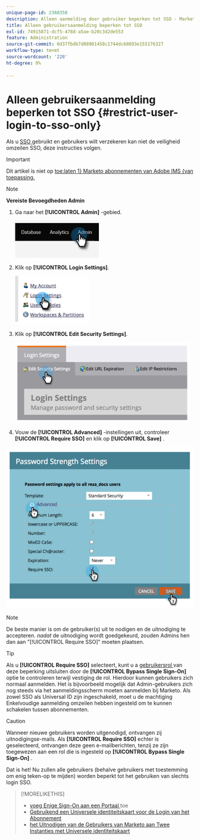 ```yaml
---
unique-page-id: 2360358
description: Alleen aanmelding door gebruiker beperken tot SSO - Marketo Docs - Productdocumentatie
title: Alleen gebruikersaanmelding beperken tot SSO
exl-id: 74915871-dcf5-478d-a5ae-b20c3d2de553
feature: Administration
source-git-commit: 0d37fbdb7d08901458c1744dc68893e155176327
workflow-type: tm+mt
source-wordcount: '228'
ht-degree: 0%

---
```


# Alleen gebruikersaanmelding beperken tot SSO {#restrict-user-login-to-sso-only}

Als u [ SSO ](/help/marketo/product-docs/administration/additional-integrations/add-single-sign-on-to-a-portal.md) gebruikt en gebruikers wilt verzekeren kan niet de veiligheid omzeilen SSO, deze instructies volgen.

>[!IMPORTANT]
>
>Dit artikel is niet op [ toe:laten 1&rbrace; Marketo abonnementen van Adobe IMS &lbrace;van toepassing.](/help/marketo/product-docs/administration/marketo-with-adobe-identity/adobe-identity-management-overview.md)

>[!NOTE]
>
>**Vereiste Bevoegdheden Admin**

1. Ga naar het **[!UICONTROL Admin]** -gebied.

   ![](assets/restrict-user-login-to-sso-only-1.png)

1. Klik op **[!UICONTROL Login Settings]**.

   ![](assets/restrict-user-login-to-sso-only-2.png)

1. Klik op **[!UICONTROL Edit Security Settings]**.

   ![](assets/restrict-user-login-to-sso-only-3.png)

1. Vouw de **[!UICONTROL Advanced]** -instellingen uit, controleer **[!UICONTROL Require SSO]** en klik op **[!UICONTROL Save]** .

![](assets/restrict-user-login-to-sso-only-4.png)

>[!NOTE]
>
>De beste manier is om de gebruiker(s) uit te nodigen en de uitnodiging te accepteren. _nadat_ de uitnodiging wordt goedgekeurd, zouden Admins hen dan aan &quot;[!UICONTROL Require SSO]&quot; moeten plaatsen.

>[!TIP]
>
>Als u **[!UICONTROL Require SSO]** selecteert, kunt u a [ gebruikersrol ](/help/marketo/product-docs/administration/users-and-roles/create-delete-edit-and-change-a-user-role.md) van deze beperking uitsluiten door de **[!UICONTROL Bypass Single Sign-On]** optie te controleren terwijl vestiging de rol. Hierdoor kunnen gebruikers zich normaal aanmelden. Het is bijvoorbeeld mogelijk dat Admin-gebruikers zich nog steeds via het aanmeldingsscherm moeten aanmelden bij Marketo. Als zowel SSO als Universal ID zijn ingeschakeld, moet u de machtiging Enkelvoudige aanmelding omzeilen hebben ingesteld om te kunnen schakelen tussen abonnementen.

>[!CAUTION]
>
>Wanneer nieuwe gebruikers worden uitgenodigd, ontvangen zij uitnodigingse-mails. Als **[!UICONTROL Require SSO]** echter is geselecteerd, ontvangen deze geen e-mailberichten, tenzij ze zijn toegewezen aan een rol die is ingesteld op **[!UICONTROL Bypass Single Sign-On]** .

Dat is het! Nu zullen alle gebruikers (behalve gebruikers met toestemming om enig teken-op te mijden) worden beperkt tot het gebruiken van slechts login SSO.

>[!MORELIKETHIS]
>
>* [ voeg Enige Sign-On aan een Portaal ](/help/marketo/product-docs/administration/additional-integrations/add-single-sign-on-to-a-portal.md) toe
>* [ Gebruikend een Universele identiteitskaart voor de Login van het Abonnement ](/help/marketo/product-docs/administration/settings/using-a-universal-id-for-subscription-login.md)
>* [ het Uitnodigen van de Gebruikers van Marketo aan Twee Instanties met Universele identiteitskaart ](https://nation.marketo.com/t5/Knowledgebase/Inviting-Marketo-Users-to-Two-Instances-with-Universal-ID-UID/ta-p/251122)
